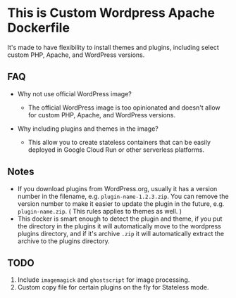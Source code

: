 # This is Custom Wordpress Apache Dockerfile

It's made to have flexibility to install themes and plugins, including select custom PHP, Apache, and WordPress versions.

## FAQ

- Why not use official WordPress image?

  - The official WordPress image is too opinionated and doesn't allow for custom PHP, Apache, and WordPress versions.

- Why including plugins and themes in the image?
  - This allow you to create stateless containers that can be easily deployed in Google Cloud Run or other serverless platforms.

## Notes

- If you download plugins from WordPress.org, usually it has a version number in the filename, e.g. `plugin-name-1.2.3.zip`. You can remove the version number to make it easier to update the plugin in the future, e.g. `plugin-name.zip`. ( This rules applies to themes as well. )
- This docker is smart enough to detect the plugin and theme, if you put the directory in the plugins it will automatically move to the wordpress plugins directory, and if it's archive `.zip` it will automatically extract the archive to the plugins directory.

## TODO

1. Include `imagemagick` and `ghostscript` for image processing.
2. Custom copy file for certain plugins on the fly for Stateless mode.
